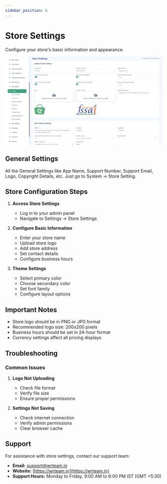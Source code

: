 ```yaml
---
sidebar_position: 6
---
```


# Store Settings

Configure your store's basic information and appearance.

![Store Settings](/img/admin-panel/store_settings.webp)

## General Settings

All the General Settings like App Name, Support Number, Support Email, Logo, Copyright Details, etc. Just go to System -> Store Setting.

## Store Configuration Steps

1. **Access Store Settings**

   - Log in to your admin panel
   - Navigate to Settings → Store Settings

2. **Configure Basic Information**

   - Enter your store name
   - Upload store logo
   - Add store address
   - Set contact details
   - Configure business hours

3. **Theme Settings**
   - Select primary color
   - Choose secondary color
   - Set font family
   - Configure layout options

## Important Notes

- Store logo should be in PNG or JPG format
- Recommended logo size: 200x200 pixels
- Business hours should be set in 24-hour format
- Currency settings affect all pricing displays

## Troubleshooting

### Common Issues

1. **Logo Not Uploading**

   - Check file format
   - Verify file size
   - Ensure proper permissions

2. **Settings Not Saving**
   - Check internet connection
   - Verify admin permissions
   - Clear browser cache

## Support

For assistance with store settings, contact our support team:

- **Email:** support@wrteam.in
- **Website:** [https://wrteam.in](https://wrteam.in)
- **Support Hours:** Monday to Friday, 9:00 AM to 6:00 PM IST (GMT +5:30)
